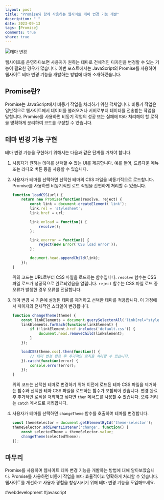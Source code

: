 ```yaml
---
layout: post
title: "Promise와 함께 사용하는 웹사이트 테마 변경 기능 개발"
description: " "
date: 2023-09-13
tags: [Promise]
comments: true
share: true
---
```


![테마 변경](https://example.com/theme-change.png)

웹사이트를 운영하다보면 사용자가 원하는 테마로 전체적인 디자인을 변경할 수 있는 기능이 필요한 경우가 많습니다. 이번 포스트에서는 JavaScript의 Promise를 사용하여 웹사이트 테마 변경 기능을 개발하는 방법에 대해 소개하겠습니다.

## Promise란?

Promise는 JavaScript에서 비동기 작업을 처리하기 위한 객체입니다. 비동기 작업은 일반적으로 웹사이트에서 데이터를 불러오거나 서버로부터 데이터를 전송받는 작업을 말합니다. Promise를 사용하면 비동기 작업의 성공 또는 실패에 따라 처리해야 할 로직을 명확하게 분리하여 코드를 구성할 수 있습니다.

## 테마 변경 기능 구현

테마 변경 기능을 구현하기 위해서는 다음과 같은 단계를 거쳐야 합니다.

1. 사용자가 원하는 테마를 선택할 수 있는 UI를 제공합니다. 예를 들어, 드롭다운 메뉴 또는 라디오 버튼 등을 사용할 수 있습니다.

2. 사용자가 테마를 선택하면 선택한 테마의 CSS 파일을 비동기적으로 로드합니다. Promise를 사용하면 비동기적인 로드 작업을 간편하게 처리할 수 있습니다.        

   ```javascript
   function loadCSS(url) {
       return new Promise(function(resolve, reject) {
           const link = document.createElement('link');
           link.rel = 'stylesheet';
           link.href = url;

           link.onload = function() {
               resolve();
           };

           link.onerror = function() {
               reject(new Error('CSS load error'));
           };

           document.head.appendChild(link);
       });
   }
   ```

   위의 코드는 URL로부터 CSS 파일을 로드하는 함수입니다. `resolve` 함수는 CSS 파일 로드가 성공적으로 완료되었음을 알립니다. `reject` 함수는 CSS 파일 로드 중 오류가 발생한 경우 오류를 전달합니다.

3. 테마 변경 시 기존에 설정된 테마를 제거하고 선택한 테마를 적용합니다. 이 과정에서 페이지의 전체적인 스타일이 변경됩니다.

   ```javascript
   function changeTheme(theme) {
       const linkElements = document.querySelectorAll('link[rel="stylesheet"]');
       linkElements.forEach(function(linkElement) {
           if (!linkElement.href.includes('default.css')) {
               document.head.removeChild(linkElement);
           }
       });

       loadCSS(theme.css).then(function() {
           // 테마 변경 완료 후 추가적인 로직을 처리할 수 있습니다.
       }).catch(function(error) {
           console.error(error);
       });
   }
   ```

   위의 코드는 선택한 테마로 변경하기 위해 이전에 로드된 테마 CSS 파일을 제거하는 함수와 선택한 테마 CSS 파일을 로드하는 함수가 포함되어 있습니다. 변경 완료 후 추가적인 로직을 처리하고 싶다면 `then` 메서드를 사용할 수 있습니다. 오류 처리는 `catch` 메서드로 처리합니다.

4. 사용자가 테마를 선택하면 `changeTheme` 함수를 호출하여 테마를 변경합니다.

   ```javascript
   const themeSelector = document.getElementById('theme-selector');
   themeSelector.addEventListener('change', function() {
       const selectedTheme = themeSelector.value;
       changeTheme(selectedTheme);
   });
   ```

## 마무리

Promise를 사용하여 웹사이트 테마 변경 기능을 개발하는 방법에 대해 알아보았습니다. Promise를 사용하면 비동기 작업을 보다 효율적이고 명확하게 처리할 수 있습니다. 웹사이트를 개선하고 사용자 경험을 향상시키기 위해 테마 변경 기능을 도입해보세요.

#webdevelopment #javascript